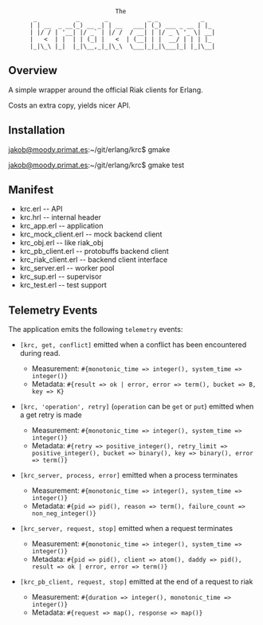                                   The
           _           _       _           _ _            _
          | | __  _ __(_) __ _| | __   ___| (_) ___ _ __ | |_
          | |/ / | '__| |/ _` | |/ /  / __| | |/ _ \ '_ \| __|
          |   <  | |  | | (_| |   <  | (__| | |  __/ | | | |_
          |_|\_\ |_|  |_|\__,_|_|\_\  \___|_|_|\___|_| |_|\__|

## Overview
A simple wrapper around the official Riak clients for Erlang.

Costs an extra copy, yields nicer API.

## Installation
jakob@moody.primat.es:~/git/erlang/krc$ gmake

jakob@moody.primat.es:~/git/erlang/krc$ gmake test

## Manifest
* krc.erl             -- API
* krc.hrl             -- internal header
* krc_app.erl         -- application
* krc_mock_client.erl -- mock backend client
* krc_obj.erl         -- like riak_obj
* krc_pb_client.erl   -- protobuffs backend client
* krc_riak_client.erl -- backend client interface
* krc_server.erl      -- worker pool
* krc_sup.erl         -- supervisor
* krc_test.erl        -- test support

## Telemetry Events


The application emits the following `telemetry` events:

- `[krc, get, conflict]` emitted when a conflict has been encountered during read.
  - Measurement: `#{monotonic_time => integer(), system_time => integer()}`
  - Metadata: `#{result => ok | error, error => term(), bucket => B, key => K}`

- `[krc, 'operation', retry]` (`operation` can be `get` or `put`) emitted when a get retry is made
  - Measurement: `#{monotonic_time => integer(), system_time => integer()}`
  - Metadata: `#{retry => positive_integer(), retry_limit => positive_integer(), bucket => binary(), key => binary(), error => term()}`

- `[krc_server, process, error]` emitted when a process terminates
  - Measurement: `#{monotonic_time => integer(), system_time => integer()}`
  - Metadata: `#{pid => pid(), reason => term(), failure_count => non_neg_integer()}`

- `[krc_server, request, stop]` emitted when a request terminates
  - Measurement: `#{monotonic_time => integer(), system_time => integer()}`
  - Metadata: `#{pid => pid(), client => atom(), daddy => pid(), result => ok | error, error => term()}`

- `[krc_pb_client, request, stop]` emitted at the end of a request to riak
  - Measurement: `#{duration => integer(), monotonic_time => integer()}`
  - Metadata: `#{request => map(), response => map()}`

